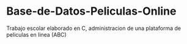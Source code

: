 # Base-de-Datos-Peliculas-Online
Trabajo escolar elaborado en C, administracion de una plataforma de peliculas en linea (ABC)
